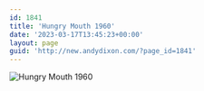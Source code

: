 ```yaml
---
id: 1841
title: 'Hungry Mouth 1960'
date: '2023-03-17T13:45:23+00:00'
layout: page
guid: 'http://new.andydixon.com/?page_id=1841'
---
```


![Hungry Mouth 1960](https://i0.wp.com/assets.g8x2.ldn.idrivee2-23.com/posters/Hungry%20Mouth%201960%2001.jpg?w=1200&ssl=1 "Hungry Mouth 1960")